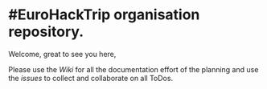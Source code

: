 #EuroHackTrip organisation repository.
========

Welcome, great to see you here,

Please use the *Wiki* for all the documentation effort of the planning and use the *issues* to collect and collaborate on all ToDos. 
